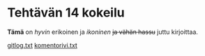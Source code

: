 # Tehtävän 14 kokeilu

**Tämä** on _hyvin_ erikoinen ja _ikoninen_ ~~ja vähän hassu~~ juttu kirjoittaa.

[gitlog.txt](https://github.com/kaltionkasvatti/ot-harjoitustyo/blob/main/laskarit/gitlog.txt)
[komentorivi.txt](https://github.com/kaltionkasvatti/ot-harjoitustyo/blob/main/laskarit/komentorivi.txt)
